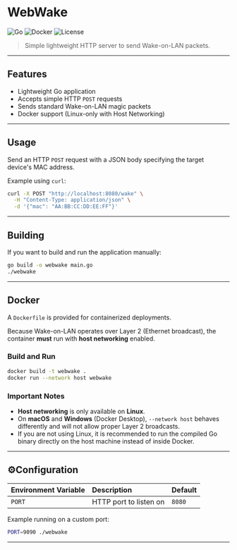 # WebWake

![Go](https://img.shields.io/badge/Go-1.24-blue)
![Docker](https://img.shields.io/badge/Docker-Supported-blue)
![License](https://img.shields.io/badge/License-MIT-green)

> Simple lightweight HTTP server to send Wake-on-LAN packets.

---

## Features

- Lightweight Go application
- Accepts simple HTTP `POST` requests
- Sends standard Wake-on-LAN magic packets
- Docker support (Linux-only with Host Networking)

---

## Usage

Send an HTTP `POST` request with a JSON body specifying the target device's MAC address.

Example using `curl`:

```bash
curl -X POST "http://localhost:8080/wake" \
  -H "Content-Type: application/json" \
  -d '{"mac": "AA:BB:CC:DD:EE:FF"}'
```

---

## Building

If you want to build and run the application manually:

```bash
go build -o webwake main.go
./webwake
```

---

## Docker

A `Dockerfile` is provided for containerized deployments.

Because Wake-on-LAN operates over Layer 2 (Ethernet broadcast), the container **must** run with **host networking** enabled.

### Build and Run

```bash
docker build -t webwake .
docker run --network host webwake
```

### Important Notes

- **Host networking** is only available on **Linux**.
- On **macOS** and **Windows** (Docker Desktop), `--network host` behaves differently and will not allow proper Layer 2 broadcasts.
- If you are not using Linux, it is recommended to run the compiled Go binary directly on the host machine instead of inside Docker.

---

## ⚙Configuration

| Environment Variable | Description            | Default |
|:---------------------|:------------------------|:--------|
| `PORT`                | HTTP port to listen on   | `8080`  |

Example running on a custom port:

```bash
PORT=9090 ./webwake
```

---
